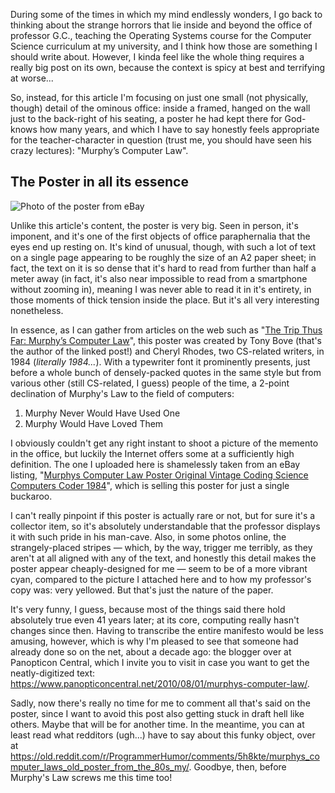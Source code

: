 <!--t &quot;Murphy’s Computer Law&quot;, a Poster which Holds Current t-->
<!--d During some of the times in which my mind endlessly wonders, I go back to thinking about the strange horrors that lie inside and beyond the office of d-->
<!--tag Random tag-->

During some of the times in which my mind endlessly wonders, I go back to thinking about the strange horrors that lie inside and beyond the office of professor G.C., teaching the Operating Systems course for the Computer Science curriculum at my university, and I think how those are something I should write about. However, I kinda feel like the whole thing requires a really big post on its own, because the context is spicy at best and terrifying at worse...

So, instead, for this article I'm focusing on just one small (not physically, though) detail of the ominous office: inside a framed, hanged on the wall just to the back-right of his seating, a poster he had kept there for God-knows how many years, and which I have to say honestly feels appropriate for the teacher-character in question (trust me, you should have seen his crazy lectures): "Murphy’s Computer Law".

## The Poster in all its essence

![Photo of the poster from eBay](https://stuff.octt.eu.org/content/images/20250611162948-s-l1600.jpg)

Unlike this article's content, the poster is very big. Seen in person, it's imponent, and it's one of the first objects of office paraphernalia that the eyes end up resting on. It's kind of unusual, though, with such a lot of text on a single page appearing to be roughly the size of an A2 paper sheet; in fact, the text on it is so dense that it's hard to read from further than half a meter away (in fact, it's also near impossible to read from a smartphone without zooming in), meaning I was never able to read it in it's entirety, in those moments of thick tension inside the place. But it's all very interesting nonetheless.

In essence, as I can gather from articles on the web such as "[The Trip Thus Far: Murphy’s Computer Law](https://tonybove.com/blog/?p=1075)", this poster was created by Tony Bove (that's the author of the linked post!) and Cheryl Rhodes, two CS-related writers, in 1984 (*literally 1984...*). With a typewriter font it prominently presents, just before a whole bunch of densely-packed quotes in the same style but from various other (still CS-related, I guess) people of the time, a 2-point declination of Murphy's Law to the field of computers:

1. Murphy Never Would Have Used One
2. Murphy Would Have Loved Them

I obviously couldn't get any right instant to shoot a picture of the memento in the office, but luckily the Internet offers some at a sufficiently high definition. The one I uploaded here is shamelessly taken from an eBay listing, "[Murphys Computer Law Poster Original Vintage Coding Science Computers Coder 1984](https://www.ebay.com/itm/235656821170)", which is selling this poster for just a single buckaroo.

I can't really pinpoint if this poster is actually rare or not, but for sure it's a collector item, so it's absolutely understandable that the professor displays it with such pride in his man-cave. Also, in some photos online, the strangely-placed stripes — which, by the way, trigger me terribly, as they aren't at all aligned with any of the text, and honestly this detail makes the poster appear cheaply-designed for me — seem to be of a more vibrant cyan, compared to the picture I attached here and to how my professor's copy was: very yellowed. But that's just the nature of the paper.

It's very funny, I guess, because most of the things said there hold absolutely true even 41 years later; at its core, computing really hasn't changes since then. Having to transcribe the entire manifesto would be less amusing, however, which is why I'm pleased to see that someone had already done so on the net, about a decade ago: the blogger over at Panopticon Central, which I invite you to visit in case you want to get the neatly-digitized text: <https://www.panopticoncentral.net/2010/08/01/murphys-computer-law/>.

Sadly, now there's really no time for me to comment all that's said on the poster, since I want to avoid this post also getting stuck in draft hell like others. Maybe that will be for another time. In the meantime, you can at least read what redditors (ugh...) have to say about this funky object, over at <https://old.reddit.com/r/ProgrammerHumor/comments/5h8kte/murphys_computer_laws_old_poster_from_the_80s_my/>. Goodbye, then, before Murphy's Law screws me this time too!